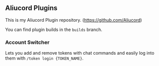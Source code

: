 ## Aliucord Plugins
This is my Aliucord Plugin repository. (https://github.com/Aliucord)

You can find plugin builds in the `builds` branch.

### Account Switcher
Lets you add and remove tokens with chat commands and easily log into them with `/token login {TOKEN_NAME}`.
